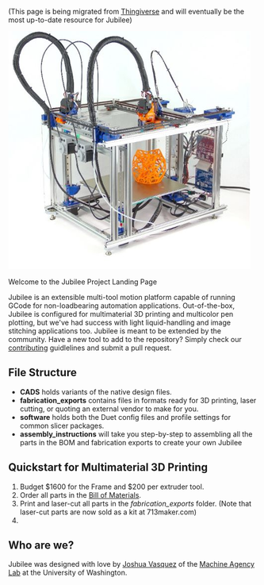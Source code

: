 (This page is being migrated from [Thingiverse](https://www.thingiverse.com/thing:3843001) and will eventually be the most up-to-date resource for Jubilee)

![Jubilee](/pics/jubilee-professional-headshot-brightened.jpg)

Welcome to the Jubilee Project Landing Page

Jubilee is an extensible multi-tool motion platform capable of running GCode for non-loadbearing automation applications.
Out-of-the-box, Jubilee is configured for multimaterial 3D printing and multicolor pen plotting, but we've had success with light liquid-handling and image stitching applications too.
Jubilee is meant to be extended by the community. Have a new tool to add to the repository? Simply check our [contributing]() guidlelines and submit a pull request.

## File Structure

* **CADS** holds variants of the native design files.
* **fabrication_exports** contains files in formats ready for 3D printing, laser cutting, or quoting an external vendor to make for you.
* **software** holds both the Duet config files and profile settings for common slicer packages.
* **assembly_instructions** will take you step-by-step to assembling all the parts in the BOM and fabrication exports to create your own Jubilee

## Quickstart for Multimaterial 3D Printing
1. Budget $1600 for the Frame and $200 per extruder tool.
1. Order all parts in the [Bill of Materials](https://docs.google.com/spreadsheets/d/1gq5yLxlfPtb3yrGsuXR_ZLhAFGB77CzGvfcWYyYIvT4/edit#gid=0).
1. Print and laser-cut all parts in the *fabrication_exports* folder. (Note that laser-cut parts are now sold as a kit at 713maker.com)
1. 


## Who are we?
Jubilee was designed with love by [Joshua Vasquez](http://www.doublejumpelectric.com/) of the [Machine Agency Lab](http://depts.washington.edu/machines/) at the University of Washington.
